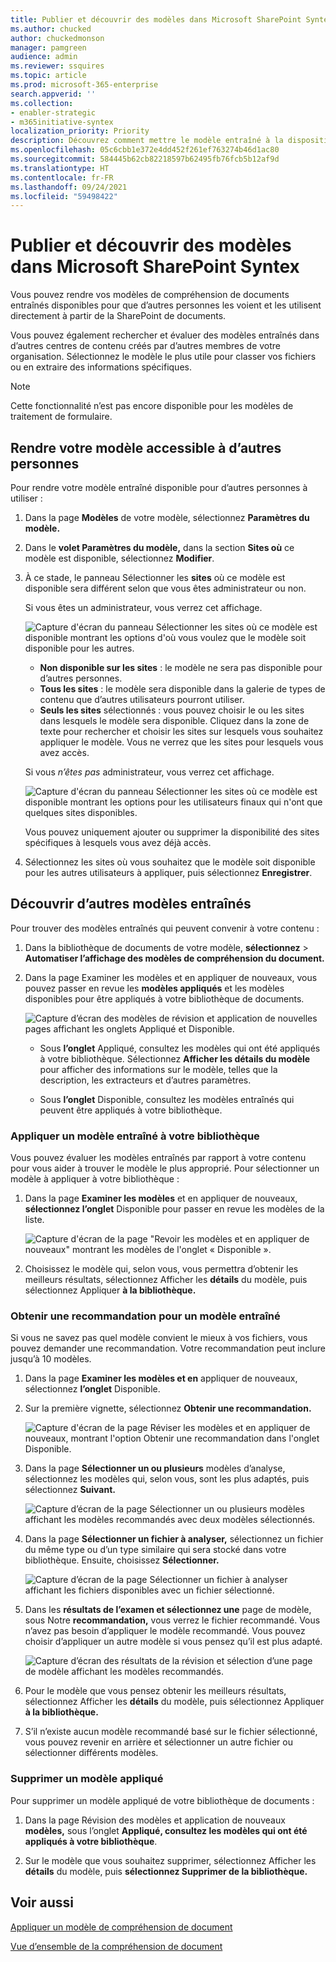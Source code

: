 ```yaml
---
title: Publier et découvrir des modèles dans Microsoft SharePoint Syntex
ms.author: chucked
author: chuckedmonson
manager: pamgreen
audience: admin
ms.reviewer: ssquires
ms.topic: article
ms.prod: microsoft-365-enterprise
search.appverid: ''
ms.collection:
- enabler-strategic
- m365initiative-syntex
localization_priority: Priority
description: Découvrez comment mettre le modèle entraîné à la disposition d’autres personnes et comment appliquer d’autres modèles entraînés dans Microsoft SharePoint Syntex.
ms.openlocfilehash: 05c6cbb1e372e4dd452f261ef763274b46d1ac80
ms.sourcegitcommit: 584445b62cb82218597b62495fb76fcb5b12af9d
ms.translationtype: HT
ms.contentlocale: fr-FR
ms.lasthandoff: 09/24/2021
ms.locfileid: "59498422"
---
```

# <a name="publish-and-discover-models-in-microsoft-sharepoint-syntex"></a>Publier et découvrir des modèles dans Microsoft SharePoint Syntex

Vous pouvez rendre vos modèles de compréhension de documents entraînés disponibles pour que d’autres personnes les voient et les utilisent directement à partir de la SharePoint de documents. 

Vous pouvez également rechercher et évaluer des modèles entraînés dans d’autres centres de contenu créés par d’autres membres de votre organisation. Sélectionnez le modèle le plus utile pour classer vos fichiers ou en extraire des informations spécifiques. 

> [!NOTE]
> Cette fonctionnalité n’est pas encore disponible pour les modèles de traitement de formulaire.

## <a name="make-your-model-discoverable-to-others"></a>Rendre votre modèle accessible à d’autres personnes

Pour rendre votre modèle entraîné disponible pour d’autres personnes à utiliser :

1. Dans la page **Modèles** de votre modèle, sélectionnez **Paramètres du modèle.**

2. Dans le **volet Paramètres du modèle,** dans la section **Sites où** ce modèle est disponible, sélectionnez **Modifier**.

3. À ce stade, le panneau Sélectionner les **sites** où ce modèle est disponible sera différent selon que vous êtes administrateur ou non. 

    Si vous êtes un administrateur, vous verrez cet affichage.

    ![Capture d'écran du panneau Sélectionner les sites où ce modèle est disponible montrant les options d'où vous voulez que le modèle soit disponible pour les autres.](../media/content-understanding/select-sites.png)

    - **Non disponible sur les sites** : le modèle ne sera pas disponible pour d’autres personnes.
    - **Tous les sites** : le modèle sera disponible dans la galerie de types de contenu que d’autres utilisateurs pourront utiliser.
    - **Seuls les sites** sélectionnés : vous pouvez choisir le ou les sites dans lesquels le modèle sera disponible. Cliquez dans la zone de texte pour rechercher et choisir les sites sur lesquels vous souhaitez appliquer le modèle. Vous ne verrez que les sites pour lesquels vous avez accès.

    Si vous *n’êtes pas* administrateur, vous verrez cet affichage.

    ![Capture d'écran du panneau Sélectionner les sites où ce modèle est disponible montrant les options pour les utilisateurs finaux qui n'ont que quelques sites disponibles.](../media/content-understanding/select-site-user.png)

    Vous pouvez uniquement ajouter ou supprimer la disponibilité des sites spécifiques à lesquels vous avez déjà accès.

4. Sélectionnez les sites où vous souhaitez que le modèle soit disponible pour les autres utilisateurs à appliquer, puis sélectionnez **Enregistrer**.

## <a name="discover-other-trained-models"></a>Découvrir d’autres modèles entraînés

Pour trouver des modèles entraînés qui peuvent convenir à votre contenu :

1. Dans la bibliothèque de documents de votre modèle, **sélectionnez**  >  **Automatiser l’affichage des modèles de compréhension du document.**

2. Dans la page Examiner les modèles et en appliquer de nouveaux, vous pouvez passer en revue les **modèles appliqués** et les modèles disponibles pour être appliqués à votre bibliothèque de documents.

    ![Capture d’écran des modèles de révision et application de nouvelles pages affichant les onglets Appliqué et Disponible.](../media/content-understanding/review-models-apply-new-ones.png)

   - Sous **l’onglet** Appliqué, consultez les modèles qui ont été appliqués à votre bibliothèque. Sélectionnez **Afficher les détails du modèle** pour afficher des informations sur le modèle, telles que la description, les extracteurs et d’autres paramètres.
   
   - Sous **l’onglet** Disponible, consultez les modèles entraînés qui peuvent être appliqués à votre bibliothèque.


### <a name="apply-a-trained-model-to-your-library"></a>Appliquer un modèle entraîné à votre bibliothèque

Vous pouvez évaluer les modèles entraînés par rapport à votre contenu pour vous aider à trouver le modèle le plus approprié. Pour sélectionner un modèle à appliquer à votre bibliothèque :

1. Dans la page **Examiner les modèles** et en appliquer de nouveaux, **sélectionnez l’onglet** Disponible pour passer en revue les modèles de la liste.

    ![Capture d'écran de la page "Revoir les modèles et en appliquer de nouveaux" montrant les modèles de l'onglet « Disponible ».](../media/content-understanding/available-models-to-apply.png)

2. Choisissez le modèle qui, selon vous, vous permettra d’obtenir les meilleurs résultats, sélectionnez Afficher les **détails** du modèle, puis sélectionnez Appliquer **à la bibliothèque.**

### <a name="get-a-recommendation-for-a-trained-model"></a>Obtenir une recommandation pour un modèle entraîné

Si vous ne savez pas quel modèle convient le mieux à vos fichiers, vous pouvez demander une recommandation. Votre recommandation peut inclure jusqu’à 10 modèles.

1. Dans la page **Examiner les modèles et en** appliquer de nouveaux, sélectionnez **l’onglet** Disponible.

2. Sur la première vignette, sélectionnez **Obtenir une recommandation.**

    ![Capture d'écran de la page Réviser les modèles et en appliquer de nouveaux, montrant l'option Obtenir une recommandation dans l'onglet Disponible.](../media/content-understanding/get-recommendation.png)

3. Dans la page **Sélectionner un ou plusieurs** modèles d’analyse, sélectionnez les modèles qui, selon vous, sont les plus adaptés, puis sélectionnez **Suivant.**

    ![Capture d’écran de la page Sélectionner un ou plusieurs modèles affichant les modèles recommandés avec deux modèles sélectionnés.](../media/content-understanding/recommendation-results.png)

4. Dans la page **Sélectionner un fichier à analyser,** sélectionnez un fichier du même type ou d’un type similaire qui sera stocké dans votre bibliothèque. Ensuite, choisissez **Sélectionner.**

    ![Capture d’écran de la page Sélectionner un fichier à analyser affichant les fichiers disponibles avec un fichier sélectionné.](../media/content-understanding/file-to-analyze.png)

5. Dans les **résultats de l’examen et sélectionnez une** page de modèle, sous Notre **recommandation,** vous verrez le fichier recommandé. Vous n’avez pas besoin d’appliquer le modèle recommandé. Vous pouvez choisir d’appliquer un autre modèle si vous pensez qu’il est plus adapté.

    ![Capture d’écran des résultats de la révision et sélection d’une page de modèle affichant les modèles recommandés.](../media/content-understanding/review-results.png)

6. Pour le modèle que vous pensez obtenir les meilleurs résultats, sélectionnez Afficher les **détails** du modèle, puis sélectionnez Appliquer **à la bibliothèque.**

7. S’il n’existe aucun modèle recommandé basé sur le fichier sélectionné, vous pouvez revenir en arrière et sélectionner un autre fichier ou sélectionner différents modèles.

### <a name="remove-an-applied-model"></a>Supprimer un modèle appliqué

Pour supprimer un modèle appliqué de votre bibliothèque de documents :

1. Dans la page Révision des modèles et application de nouveaux **modèles,** sous l’onglet **Appliqué, consultez les modèles qui ont été appliqués à votre bibliothèque**.

2. Sur le modèle que vous souhaitez supprimer, sélectionnez Afficher les **détails** du modèle, puis **sélectionnez Supprimer de la bibliothèque.**


## <a name="see-also"></a>Voir aussi

[Appliquer un modèle de compréhension de document](apply-a-model.md)

[Vue d’ensemble de la compréhension de document](document-understanding-overview.md)
